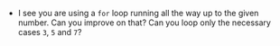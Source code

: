 - I see you are using a `for` loop running all the way up to the given number. Can you improve on that?
Can you loop only the necessary cases `3`, `5` and `7`?